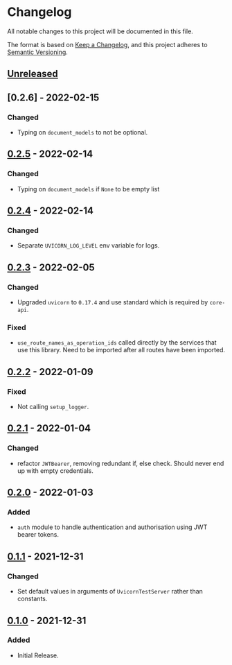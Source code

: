 # Changelog

All notable changes to this project will be documented in this file.

The format is based on [Keep a Changelog](https://keepachangelog.com/en/1.0.0/),
and this project adheres to [Semantic Versioning](https://semver.org/spec/v2.0.0.html).

## [Unreleased]
## [0.2.6] - 2022-02-15
### Changed
- Typing on `document_models` to not be optional.

## [0.2.5] - 2022-02-14
### Changed
- Typing on `document_models` if `None` to be empty list

## [0.2.4] - 2022-02-14
### Changed
- Separate `UVICORN_LOG_LEVEL` env variable for logs.

## [0.2.3] - 2022-02-05
### Changed
- Upgraded `uvicorn` to `0.17.4` and use standard which is required by `core-api`.

### Fixed
- `use_route_names_as_operation_ids` called directly by the services that use this library. Need to be imported after all routes have been imported.

## [0.2.2] - 2022-01-09
### Fixed
- Not calling `setup_logger`.

## [0.2.1] - 2022-01-04
### Changed
- refactor `JWTBearer`, removing redundant if, else check. Should never end up with empty credentials.

## [0.2.0] - 2022-01-03
### Added
- `auth` module to handle authentication and authorisation using JWT bearer tokens.

## [0.1.1] - 2021-12-31
### Changed
- Set default values in arguments of `UvicornTestServer` rather than constants.

## [0.1.0] - 2021-12-31
### Added
- Initial Release.

[unreleased]: https://gitlab.com/banter-bus/omnibus/compare/0.2.6...main
[0.2.5]: https://gitlab.com/banter-bus/omnibus/compare/0.2.6...0.2.5
[0.2.5]: https://gitlab.com/banter-bus/omnibus/compare/0.2.5...0.2.4
[0.2.4]: https://gitlab.com/banter-bus/omnibus/compare/0.2.4...0.2.3
[0.2.3]: https://gitlab.com/banter-bus/omnibus/compare/0.2.3...0.2.2
[0.2.2]: https://gitlab.com/banter-bus/omnibus/compare/0.2.2...0.2.1
[0.2.1]: https://gitlab.com/banter-bus/omnibus/compare/0.2.1...0.2.0
[0.2.0]: https://gitlab.com/banter-bus/omnibus/compare/0.2.0...0.1.1
[0.1.1]: https://gitlab.com/banter-bus/omnibus/compare/0.1.1...0.1.0
[0.1.0]: https://gitlab.com/banter-bus/omnibus/-/tags/0.1.0
